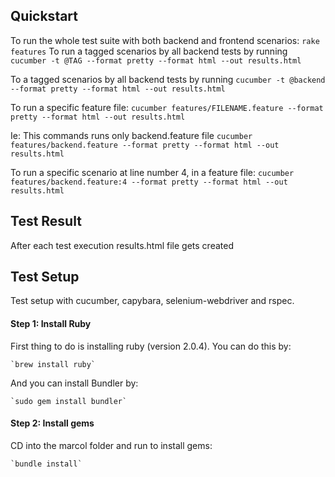 ## Quickstart
To run the whole test suite with both backend and frontend scenarios:
    `rake features`
To run a tagged scenarios by all backend tests by running
    `cucumber -t @TAG --format pretty --format html --out results.html`

To a tagged scenarios by all backend tests by running
    `cucumber -t @backend --format pretty --format html --out results.html`

To run a specific feature file:
	`cucumber features/FILENAME.feature --format pretty --format html --out results.html`

Ie: This commands runs only backend.feature file
	`cucumber features/backend.feature --format pretty --format html --out results.html`

To run a specific scenario at line number 4, in a feature file:
    `cucumber features/backend.feature:4 --format pretty --format html --out results.html`
    
## Test Result
After each test execution results.html file gets created

## Test Setup
Test setup with cucumber, capybara, selenium-webdriver and rspec.

#### Step 1: Install Ruby
First thing to do is installing ruby (version 2.0.4). You can do this by:

    `brew install ruby`

And you can install Bundler by:

    `sudo gem install bundler`

#### Step 2: Install gems

CD into the marcol folder and run to install gems:

    `bundle install`
